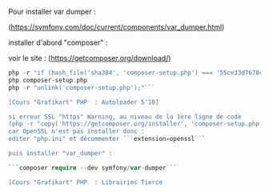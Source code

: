 Pour installer var dumper :

(https://symfony.com/doc/current/components/var_dumper.html)

installer d'abord "composer" :

voir le site : (https://getcomposer.org/download/)

```php -r "copy('https://getcomposer.org/installer', 'composer-setup.php');"
php -r "if (hash_file('sha384', 'composer-setup.php') === '55ce33d7678c5a611085589f1f3ddf8b3c52d662cd01d4ba75c0ee0459970c2200a51f492d557530c71c15d8dba01eae') { echo 'Installer verified'; } else { echo 'Installer corrupt'; unlink('composer-setup.php'); } echo PHP_EOL;"
php composer-setup.php
php -r "unlink('composer-setup.php');"```

[Cours "Grafikart" PHP  : Autoloader 5'10]

si erreur SSL "https" Warning, au niveau de la 1ère ligne de code 
(php -r "copy('https://getcomposer.org/installer', 'composer-setup.php');")
car OpenSSL n'est pas installer donc :
editer "php.ini" et décommenter ```extension=openssl```

puis installer "var_dumper" :

```composer require --dev symfony/var-dumper```

[Cours "Grafikart" PHP  : Librairies Tierce

